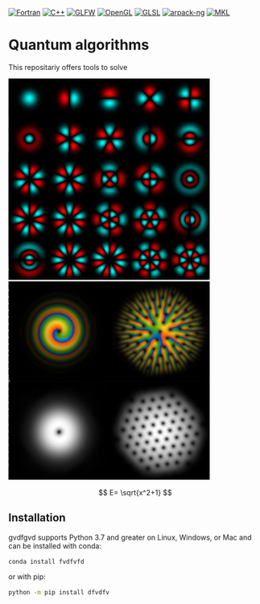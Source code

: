 [![Fortran](https://img.shields.io/badge/Fortran-2003-blue)](https://en.wikipedia.org/wiki/Fortran_2003)
[![C++](https://img.shields.io/badge/C%2B%2B-11-blue)](https://en.cppreference.com/w/cpp/11)
[![GLFW](https://img.shields.io/badge/GLFW-3.4-blue)](https://www.glfw.org)
[![OpenGL](https://img.shields.io/badge/OpenGL-4.1-blue)](https://www.opengl.org/)
[![GLSL](https://img.shields.io/badge/GLSL-4.10-blue)](https://docs.gl/sl4/all)
[![arpack-ng](https://img.shields.io/badge/arpack-ng-blue?logo=github)](https://github.com/opencollab/arpack-ng)
[![MKL](https://img.shields.io/badge/Intel%20MKL-2023.2-blue)](https://software.intel.com/content/www/us/en/develop/tools/math-kernel-library.html)



# Quantum algorithms

This repositariy offers tools to solve 
<p>
  <img src="images/oscillator.png" alt="Image 1" width="400" style="margin-right: 50;"> &nbsp
  <img src="images/vortices.png" alt="Image 2" width="400">
</p>

$$
E= \sqrt{x^2+1}
$$


## Installation

gvdfgvd supports Python 3.7 and greater on Linux, Windows, or Mac
and can be installed with conda:

```sh
conda install fvdfvfd
```

or with pip:

```sh
python -m pip install dfvdfv
```
